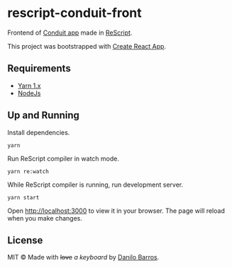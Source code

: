# rescript-conduit-front

Frontend of [Conduit app](https://github.com/gothinkster/realworld) made in [ReScript](https://rescript-lang.org/).

This project was bootstrapped with [Create React App](https://github.com/facebook/create-react-app).

## Requirements

- [Yarn 1.x](https://yarnpkg.com/getting-started/install)
- [NodeJs](https://nodejs.org/)

## Up and Running

Install dependencies.

```shell
yarn
```

Run ReScript compiler in watch mode.

```shell
yarn re:watch
```

While ReScript compiler is running, run development server.

```shell
yarn start
```

Open [http://localhost:3000](http://localhost:3000) to view it in your browser. The page will reload when you make changes.

## License

MIT © Made with <strike>love</strike> _a keyboard_ by [Danilo Barros]("https://danilobjr.mit-license.org/").
